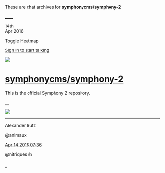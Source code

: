 These are chat archives for **symphonycms/symphony-2**

[__](/symphonycms/symphony-2/archives/2016/04/15)[__](/symphonycms/symphony-2/archives/2016/04/13)

14th  
Apr 2016

Toggle Heatmap

[Sign in to start talking](/login?action=login&button=archive-login)

![](https://avatars-02.gitter.im/group/iv/3/57542c45c43b8c601977197e?s=48)

#  [symphonycms/symphony-2](/symphonycms/symphony-2)

This is the official Symphony 2 repository.

[ __](/orgs/symphonycms/rooms "More symphonycms rooms")

![](https://avatars2.githubusercontent.com/u/446874?v=3&s=30)

____

Alexander Rutz

@animaux

[Apr 14 2016
07:36](https://gitter.im/symphonycms/symphony-2?at=570f4872b30cfa0f384b4516)

@nitriques :thumbsup:

_

